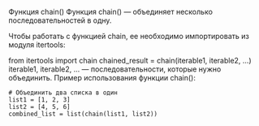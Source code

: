 Функция chain()
Функция chain() — объединяет несколько последовательностей в одну.

Чтобы работать с функцией chain, ее необходимо импортировать из модуля itertools:

from itertools import chain
chained_result = chain(iterable1, iterable2, ...)
iterable1, iterable2, ... — последовательности, которые нужно объединить.
Пример использования функции chain():

    # Объединить два списка в один
    list1 = [1, 2, 3]
    list2 = [4, 5, 6]
    combined_list = list(chain(list1, list2))